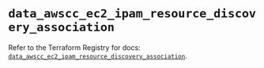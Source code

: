 # `data_awscc_ec2_ipam_resource_discovery_association`

Refer to the Terraform Registry for docs: [`data_awscc_ec2_ipam_resource_discovery_association`](https://registry.terraform.io/providers/hashicorp/awscc/0.70.0/docs/data-sources/ec2_ipam_resource_discovery_association).
